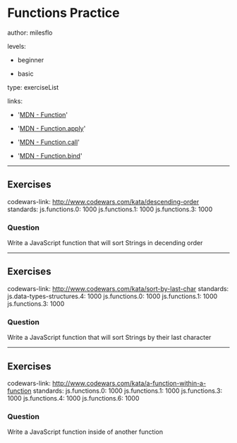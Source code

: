# Functions Practice
author: milesflo

levels:

  - beginner

  - basic

type: exerciseList

links:

  - '[MDN - Function](https://developer.mozilla.org/en-US/docs/Web/JavaScript/Reference/Global_Objects/Function)'
  - '[MDN - Function.apply](https://developer.mozilla.org/en-US/docs/Web/JavaScript/Reference/Global_Objects/Function/apply)'

  - '[MDN - Function.call](https://developer.mozilla.org/en-US/docs/Web/JavaScript/Reference/Global_Objects/Function/call)'

  - '[MDN - Function.bind](https://developer.mozilla.org/en-US/docs/Web/JavaScript/Reference/Global_Objects/Function/bind)'


---
## Exercises
codewars-link: http://www.codewars.com/kata/descending-order
standards:
  js.functions.0: 1000
  js.functions.1: 1000
  js.functions.3: 1000
### Question
Write a JavaScript function that will sort Strings in decending order

---
## Exercises
codewars-link: http://www.codewars.com/kata/sort-by-last-char
standards:
  js.data-types-structures.4: 1000
  js.functions.0: 1000
  js.functions.1: 1000
  js.functions.3: 1000
### Question
Write a JavaScript function that will sort Strings by their last character

---
## Exercises
codewars-link: http://www.codewars.com/kata/a-function-within-a-function
standards:
  js.functions.0: 1000
  js.functions.1: 1000
  js.functions.3: 1000
  js.functions.4: 1000
  js.functions.6: 1000
### Question
Write a JavaScript function inside of another function
